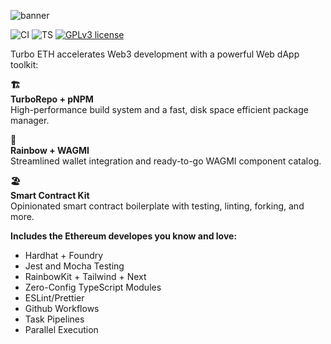 ![banner](https://user-images.githubusercontent.com/3408362/174462135-3aaeefba-554a-40d7-bd58-f58bf20725cb.png)

![CI](https://github.com/turbo-eth/turbo-eth/actions/workflows/main.yml/badge.svg)
![TS](https://badgen.net/badge/-/TypeScript?icon=typescript&label&labelColor=blue&color=555555)
[![GPLv3 license](https://img.shields.io/badge/License-MIT-blue.svg)](http://perso.crans.org/besson/LICENSE.html)

Turbo ETH accelerates Web3 development with a powerful Web dApp toolkit:

**🏗️<br/> TurboRepo + pNPM<br/>**
High-performance build system and a fast, disk space efficient package manager.

**🌈<br/> Rainbow + WAGMI** <br/>
Streamlined wallet integration and ready-to-go WAGMI component catalog.


**🏖️<br/> Smart Contract Kit** <br/>
Opinionated smart contract boilerplate with testing, linting, forking, and more.

**Includes the Ethereum developes you know and love:**

- Hardhat + Foundry
- Jest and Mocha Testing
- RainbowKit + Tailwind + Next
- Zero-Config TypeScript Modules
- ESLint/Prettier
- Github Workflows
- Task Pipelines
- Parallel Execution

